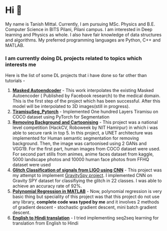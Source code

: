 # Hi 👋


My name is Tanish Mittal. Currently, I am pursuing MSc. Physics and B.E. Computer Science in BITS Pilani, Pilani campus.
I am interested in Deep learning and Physics as whole. I also have fair knowledge of data structures and algorithms. My preferred programming languages are Python, C++ and MATLAB.

### I am currently doing DL projects related to topics which interests me
Here is the list of some DL projects that i have done so far other than tutorials - 
1. **[Masked Autoendcoder](https://github.com/tanish3/MaskedAutoencoder)** - This work interpolates the existing Masked Autoencoder ( Published by Facebook research) to the medical domain. This is the first step of the project which has been successful. After this model will be interpolated to 3D images(still in progress). 
1. **[TiramisuSeg_Pytorch](https://github.com/tanish3/PyTorchCocoSeg_Tiramisu)** - Implemented One hundred Layers Tiramisu on COCO dataset using PyTorch for Segmentation
2. **[Removing Background and Cartoonising](https://github.com/Tanish-4067/BackgroundRemoverCartooniser)** - This project was a national level competition (HackCV, Roboweek by NIT Hamirpur) in which i was able to secure rank in top 5. In this project, a UNET architecture was implemented for Human semantic segmentation for removing background. Then, the image was cartoonised using 2 GANs and VGG19. For the first part, human images from COCO dataset were used. For second part stills from animes, anime faces dataset from kaggle, 5000 landscape photos and 10000 human face photos from  FFHQ dataset were used
3. **[Glitch Classification of signals from LIGO using CNN](https://www.kaggle.com/tanishmittal/glitchclassificationligodetector/edit)** - This project was my attempt to implement [GravitySpy project](https://arxiv.org/abs/1611.04596). I implemented CNN on Gravity SPY dataset for classifiying the glitch in 22 classes. I was able to achieve an accuracy rate of 92%.
4. **[Polynomial Regression in MATLAB](https://github.com/Tanish-4067/AdvancedPolynomialRegression)** - Now, polynomial regression is very basic thing but speciality of this project was that this project do not use any library, **complete code was typed by me** and it involves 2 methods of gradient descent - stochastic gradient descent, mini batch gradient descent.
5. **[English to Hindi translation](https://colab.research.google.com/drive/1c390HBpPYeKaVprbr_hf97qx5rEcE6HG)** - I tried implementing seq2seq learning for translation from English to Hindi
